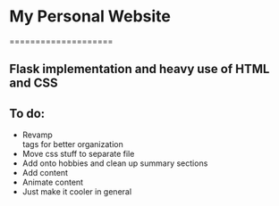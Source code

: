 # My Personal Website
====================

## Flask implementation and heavy use of HTML and CSS

## To do:
- Revamp <div class> tags for better organization
- Move css stuff to separate file
- Add onto hobbies and clean up summary sections
- Add content
- Animate content
- Just make it cooler in general
